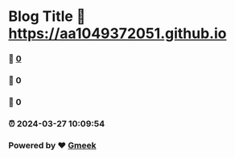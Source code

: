 # Blog Title :link: https://aa1049372051.github.io 
### :page_facing_up: [0](https://aa1049372051.github.io/tag.html) 
### :speech_balloon: 0 
### :hibiscus: 0 
### :alarm_clock: 2024-03-27 10:09:54 
### Powered by :heart: [Gmeek](https://github.com/Meekdai/Gmeek)

